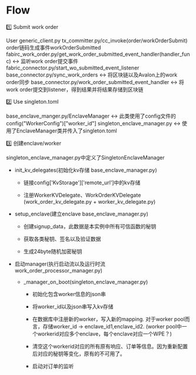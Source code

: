 # Flow

:one: Submit work order

User
generic_client.py
tx_committer.py/cc_invoke(order/workOrderSubmit)
order链码生成事件workOrderSubmitted
fabirc_work_order.py/get_work_order_submitted_event_handler(handler_func)   :left_right_arrow:   监听work order提交事件​
fabric_connector.py/start_wo_submitted_event_listener 
base_connector.py/sync_work_orders    :left_right_arrow:  将区块链以及Avalon上的work order同步
base_connector.py/work_order_submitted_event_handler  :left_right_arrow:   将work order提交到listener，得到结果并将结果存储到区块链

:two: Use singleton.toml

base_enclave_manger.py/EnclaveManager  :left_right_arrow:  此类使用了config文件的config("WorkerConfig")["worker_id"]
singleton_enclave_manager.py  :left_right_arrow:  使用了EnclaveManager类并传入了singleton.toml

:three: 创建enclave/worker

singleton_enclave_manager.py中定义了SingletonEnclaveManager

* init_kv_delegates(初始化kv存储 base_enclave_manager.py)
  
  * 链接config['KvStorage']['remote_url']中的kv存储 
  
  * 注册WorkerKVDelegate、WorkOrderKVDelegate (work_order_kv_delegate.py + worker_kv_delegate.py)

* setup_enclave(建立enclave base_enclave_manager.py)
  
  * 创建signup_data，此数据是本实例中所有可信函数的秘钥
  
  * 获取各类秘钥、签名以及验证数据
  
  * 生成24byte随机加密秘钥

* 启动manager(执行启动流以及运行时流 work_order_processor_manager.py)
  
  * _manager_on_boot(singleton_enclave_manager.py)
    
    * 初始化包含worker信息的json串
    
    * 将worker_id以及json串写入kv存储
    
    * 在数据库中注册新的worker，写入新的mapping. 对于worker pool而言，存储worker_id -> enclave_id1,enclave_id2. (worker pool中一个workerid对应多个enclave，每个enclave对应一个WPE？)
    
    * 清空这个workerid对应的所有原有响应、订单等信息。因为重新配置后对应的秘钥等变化，原有的不可用了。
    
    * 启动对订单的监听